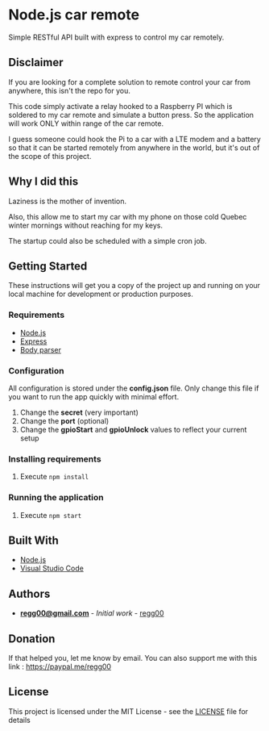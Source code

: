# Node.js car remote

Simple RESTful API built with express to control my car remotely.

## Disclaimer

If you are looking for a complete solution to remote control your car from anywhere, this isn't the repo for you.

This code simply activate a relay hooked to a Raspberry PI which is soldered to my car remote and simulate a button press. So the application will work ONLY within range of the car remote.

I guess someone could hook the Pi to a car with a LTE modem and a battery so that it can be started remotely from anywhere in the world, but it's out of the scope of this project.

## Why I did this
Laziness is the mother of invention. 

Also, this allow me to start my car with my phone on those cold Quebec winter mornings without reaching for my keys.

The startup could also be scheduled with a simple cron job.

## Getting Started

These instructions will get you a copy of the project up and running on your local machine for development or production purposes.

### Requirements

* [Node.js](https://nodejs.org/en/)
* [Express](https://expressjs.com/en/) 
* [Body parser](https://github.com/expressjs/body-parser)

### Configuration

All configuration is stored under the **config.json** file. Only change this file if you want to run the app quickly with minimal effort.

1. Change the **secret** (very important)
2. Change the **port** (optional)
3. Change the **gpioStart** and **gpioUnlock** values to reflect your current setup

### Installing requirements

1. Execute `npm install`

### Running the application

1. Execute `npm start`

## Built With

* [Node.js](https://nodejs.org/en/)
* [Visual Studio Code](https://code.visualstudio.com/)

## Authors

* **regg00@gmail.com** - *Initial work* - [regg00](https://github.com/regg00)


## Donation
If that helped you, let me know by email. You can also support me with this link : https://paypal.me/regg00

## License

This project is licensed under the MIT License - see the [LICENSE](LICENSE) file for details